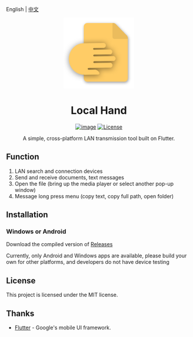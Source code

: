 English | [中文](README.md)

<div align="center">
    <img src="localhand_icon.png">
    <h1>Local Hand</h1>

[![image](https://img.shields.io/badge/bilibili-stand-orange.svg)](https://space.bilibili.com/382365750)
[![License](https://img.shields.io/badge/license-MIT-green.svg)](LICENSE) 

A simple, cross-platform LAN transmission tool built on Flutter.

</div>

## Function

1. LAN search and connection devices
2. Send and receive documents, text messages
3. Open the file (bring up the media player or select another pop-up window)
4. Message long press menu (copy text, copy full path, open folder)

## Installation

### Windows or Android
Download the compiled version of [Releases](https://github.com/stand114514/Local-Hand/releases)

Currently, only Android and Windows apps are available, please build your own for other platforms, and developers do not have device testing

## License

This project is licensed under the MIT license.

## Thanks

- [Flutter](https://docs.flutter.cn/) - Google's mobile UI framework.